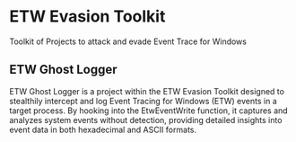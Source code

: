 # ETW Evasion Toolkit
Toolkit of Projects to attack and evade Event Trace for Windows

## ETW Ghost Logger

ETW Ghost Logger is a project within the ETW Evasion Toolkit designed to stealthily intercept and log Event Tracing for Windows (ETW) events in a target process. By hooking into the EtwEventWrite function, it captures and analyzes system events without detection, providing detailed insights into event data in both hexadecimal and ASCII formats.
